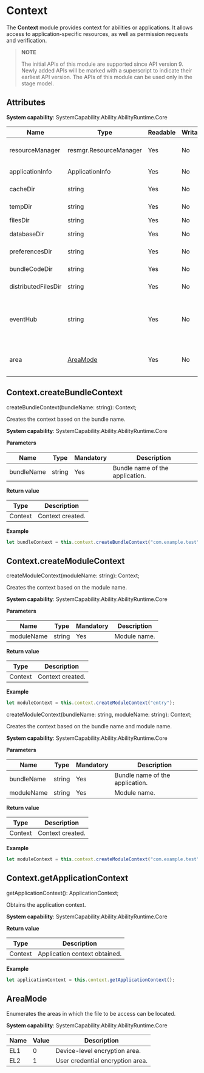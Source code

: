 # Context

The **Context** module provides context for abilities or applications. It allows access to application-specific resources, as well as permission requests and verification.

> **NOTE**
>
> The initial APIs of this module are supported since API version 9. Newly added APIs will be marked with a superscript to indicate their earliest API version.
> The APIs of this module can be used only in the stage model.

## Attributes

**System capability**: SystemCapability.Ability.AbilityRuntime.Core

| Name         | Type    | Readable  | Writable  | Description     |
| ----------- | ------ | ---- | ---- | ------- |
| resourceManager     | resmgr.ResourceManager | Yes   | No   | Object for resource management.  |
| applicationInfo | ApplicationInfo | Yes   | No   | Application information.|
| cacheDir | string | Yes   | No   | Cache directory.|
| tempDir | string | Yes   | No   | Temporary directory.|
| filesDir | string | Yes   | No   | File directory.|
| databaseDir | string | Yes   | No   | Database directory.|
| preferencesDir | string | Yes   | No   | Preferences directory.|
| bundleCodeDir | string | Yes   | No   | Bundle code directory.|
| distributedFilesDir | string | Yes   | No   | Distributed file directory.|
| eventHub | string | Yes   | No   | Event hub that implements event subscription, unsubscription, and triggering.|
| area | [AreaMode](#areamode) | Yes   | No   | Area in which the file to be access is located.|


## Context.createBundleContext

createBundleContext(bundleName: string): Context;

Creates the context based on the bundle name.

**System capability**: SystemCapability.Ability.AbilityRuntime.Core

**Parameters**

| Name      | Type                    | Mandatory  | Description           |
| -------- | ---------------------- | ---- | ------------- |
| bundleName | string | Yes   | Bundle name of the application.|

**Return value**

| Type| Description|
| -------- | -------- |
| Context | Context created.|

**Example**

```ts
let bundleContext = this.context.createBundleContext("com.example.test");
```

## Context.createModuleContext

createModuleContext(moduleName: string): Context;

Creates the context based on the module name.

**System capability**: SystemCapability.Ability.AbilityRuntime.Core

**Parameters**

| Name      | Type                    | Mandatory  | Description           |
| -------- | ---------------------- | ---- | ------------- |
| moduleName | string | Yes   | Module name.|

**Return value**

| Type| Description|
| -------- | -------- |
| Context | Context created.|

**Example**

```ts
let moduleContext = this.context.createModuleContext("entry");
```

createModuleContext(bundleName: string, moduleName: string): Context;

Creates the context based on the bundle name and module name.

**System capability**: SystemCapability.Ability.AbilityRuntime.Core

**Parameters**

| Name      | Type                    | Mandatory  | Description           |
| -------- | ---------------------- | ---- | ------------- |
| bundleName | string | Yes   | Bundle name of the application.|
| moduleName | string | Yes   | Module name.|

**Return value**

| Type| Description|
| -------- | -------- |
| Context | Context created.|

**Example**

```ts
let moduleContext = this.context.createModuleContext("com.example.test", "entry");
```

## Context.getApplicationContext

getApplicationContext(): ApplicationContext;

Obtains the application context.

**System capability**: SystemCapability.Ability.AbilityRuntime.Core

**Return value**

| Type| Description|
| -------- | -------- |
| Context | Application context obtained.|

**Example**

```ts
let applicationContext = this.context.getApplicationContext();
```

## AreaMode

Enumerates the areas in which the file to be access can be located.

**System capability**: SystemCapability.Ability.AbilityRuntime.Core

| Name| Value| Description| 
| -------- | -------- | -------- |
| EL1 | 0 | Device-level encryption area.| 
| EL2 | 1 | User credential encryption area.| 
